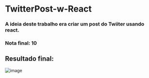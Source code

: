 # TwitterPost-w-React

### A ideia deste trabalho era criar um post do Twiiter usando react. 

### Nota final: 10

## Resultado final: 

![image](https://github.com/Feedamasceno/TwitterPost-w-React/assets/45994861/10e751e5-3067-4ae4-adce-cb8137cf03e3)
